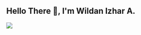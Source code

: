 ## Hello There 👋, I'm Wildan Izhar A.

<div style="widht:100%; display:flex; justify-center:center;">
  <img src="https://media.giphy.com/media/N3yLGQ1oMYfGU/giphy.gif?cid=790b7611iqq1u7na0pzn4nq8hk9t8tk2jqizvh0w7grzpolo&ep=v1_gifs_search&rid=giphy.gif&ct=g">
</div>


<!-- ## Technology Stack

 <div style="display:flex; align-items:center; gap:10px;">
  <img 
  style="height:40px"
  src="https://upload.wikimedia.org/wikipedia/commons/thumb/6/61/HTML5_logo_and_wordmark.svg/180px-HTML5_logo_and_wordmark.svg.png">
  <img 
  style="height:40px"
  src="https://upload.wikimedia.org/wikipedia/commons/thumb/5/50/Primary_RebeccaPurple_CSS_Logo_2024.png/180px-Primary_RebeccaPurple_CSS_Logo_2024.png">
  <img 
  style="height:40px"
  src="https://icons.veryicon.com/png/o/business/vscode-program-item-icon/javascript-3.png">
  <img 
  style="height:40px"
  src="https://upload.wikimedia.org/wikipedia/commons/thumb/3/30/React_Logo_SVG.svg/150px-React_Logo_SVG.svg.png">
  <img 
  style="height:40px"
  src="https://upload.wikimedia.org/wikipedia/commons/thumb/d/d9/Node.js_logo.svg/330px-Node.js_logo.svg.png">
  <img 
  style="width:100px;height:40px;"
  src="https://upload.wikimedia.org/wikipedia/commons/thumb/6/64/Expressjs.png/330px-Expressjs.png">
  <img 
  style="height:40px"
  src="https://raw.githubusercontent.com/laravel/art/master/logo-lockup/5%20SVG/2%20CMYK/1%20Full%20Color/laravel-logolockup-cmyk-red.svg">
  <img 
  style="height:40px"
  src="https://upload.wikimedia.org/wikipedia/en/thumb/d/dd/MySQL_logo.svg/150px-MySQL_logo.svg.png">
  <img 
  style="height:40px"
  src="https://upload.wikimedia.org/wikipedia/en/thumb/5/5a/MongoDB_Fores-Green.svg/375px-MongoDB_Fores-Green.svg.png">

  <video src="https://media.giphy.com/media/N3yLGQ1oMYfGU/giphy.gif?cid=790b7611iqq1u7na0pzn4nq8hk9t8tk2jqizvh0w7grzpolo&ep=v1_gifs_search&rid=giphy.gif&ct=g"/>
  
</div> -->
